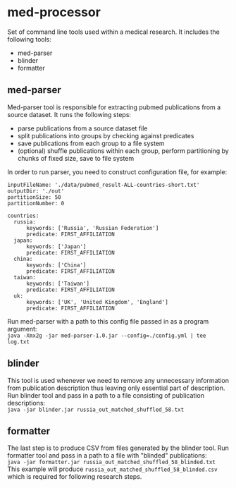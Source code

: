 # med-processor
Set of command line tools used within a medical research. It includes the following tools:
* med-parser
* blinder
* formatter

## med-parser
Med-parser tool is responsible for extracting pubmed publications from a source dataset. It runs the following steps:
* parse publications from a source dataset file
* split publications into groups by checking against predicates
* save publications from each group to a file system 
* (optional) shuffle publications within each group, perform partitioning by chunks of fixed size, save to file system

In order to run parser, you need to construct configuration file, for example:

```
inputFileName: './data/pubmed_result-ALL-countries-short.txt'
outputDir: './out'
partitionSize: 50
partitionNumber: 0

countries:
  russia:
      keywords: ['Russia', 'Russian Federation']
      predicate: FIRST_AFFILIATION
  japan:
      keywords: ['Japan']
      predicate: FIRST_AFFILIATION
  china:
      keywords: ['China']
      predicate: FIRST_AFFILIATION
  taiwan:
      keywords: ['Taiwan']
      predicate: FIRST_AFFILIATION
  uk:
      keywords: ['UK', 'United Kingdom', 'England']
      predicate: FIRST_AFFILIATION
```

Run med-parser with a path to this config file passed in as a program argument:  
`java -Xmx2g -jar med-parser-1.0.jar --config=./config.yml | tee log.txt`

## blinder
This tool is used whenever we need to remove any unnecessary information from publication description thus leaving only essential part of description.   
Run blinder tool and pass in a path to a file consisting of publication descriptions:  
`java -jar blinder.jar russia_out_matched_shuffled_58.txt`

## formatter
The last step is to produce CSV from files generated by the blinder tool.
Run formatter tool and pass in a path to a file with "blinded" publications:  
`java -jar formatter.jar russia_out_matched_shuffled_58_blinded.txt`  
This example will produce `russia_out_matched_shuffled_58_blinded.csv` which is required for following research steps.
